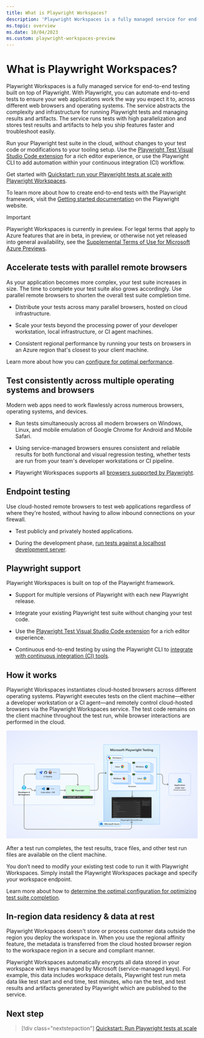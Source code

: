 ```yaml
---
title: What is Playwright Workspaces?
description: 'Playwright Workspaces is a fully managed service for end-to-end testing built on top of Playwright. Run Playwright tests with high parallelization across different operating system and browser combinations simultaneously.'
ms.topic: overview
ms.date: 10/04/2023
ms.custom: playwright-workspaces-preview
---
```


# What is Playwright Workspaces?

Playwright Workspaces is a fully managed service for end-to-end testing built on top of Playwright. With Playwright, you can automate end-to-end tests to ensure your web applications work the way you expect it to, across different web browsers and operating systems. The service abstracts the complexity and infrastructure for running Playwright tests and managing results and artifacts. The service runs tests with high parallelization and stores test results and artifacts to help you ship features faster and troubleshoot easily. 

Run your Playwright test suite in the cloud, without changes to your test code or modifications to your tooling setup. Use the [Playwright Test Visual Studio Code extension](https://marketplace.visualstudio.com/items?itemName=ms-playwright.playwright) for a rich editor experience, or use the Playwright CLI to add automation within your continuous integration (CI) workflow.

Get started with [Quickstart: run your Playwright tests at scale with Playwright Workspaces](./quickstart-run-end-to-end-tests.md).

To learn more about how to create end-to-end tests with the Playwright framework, visit the [Getting started documentation](https://playwright.dev/docs/intro) on the Playwright website.

> [!IMPORTANT]
> Playwright Workspaces is currently in preview. For legal terms that apply to Azure features that are in beta, in preview, or otherwise not yet released into general availability, see the [Supplemental Terms of Use for Microsoft Azure Previews](https://azure.microsoft.com/support/legal/preview-supplemental-terms/).

## Accelerate tests with parallel remote browsers

As your application becomes more complex, your test suite increases in size. The time to complete your test suite also grows accordingly. Use parallel remote browsers to shorten the overall test suite completion time.

- Distribute your tests across many parallel browsers, hosted on cloud infrastructure.

- Scale your tests beyond the processing power of your developer workstation, local infrastructure, or CI agent machines.

- Consistent regional performance by running your tests on browsers in an Azure region that's closest to your client machine.

Learn more about how you can [configure for optimal performance](./concept-determine-optimal-configuration.md).

## Test consistently across multiple operating systems and browsers

Modern web apps need to work flawlessly across numerous browsers, operating systems, and devices.

- Run tests simultaneously across all modern browsers on Windows, Linux, and mobile emulation of Google Chrome for Android and Mobile Safari.

- Using service-managed browsers ensures consistent and reliable results for both functional and visual regression testing, whether tests are run from your team's developer workstations or CI pipeline.

- Playwright Workspaces supports all [browsers supported by Playwright](https://playwright.dev/docs/release-notes).

## Endpoint testing

Use cloud-hosted remote browsers to test web applications regardless of where they're hosted, without having to allow inbound connections on your firewall.

- Test publicly and privately hosted applications.

- During the development phase, [run tests against a localhost development server](./how-to-test-local-applications.md).

## Playwright support

Playwright Workspaces is built on top of the Playwright framework.

- Support for multiple versions of Playwright with each new Playwright release.

- Integrate your existing Playwright test suite without changing your test code.

- Use the [Playwright Test Visual Studio Code extension](https://marketplace.visualstudio.com/items?itemName=ms-playwright.playwright) for a rich editor experience.

- Continuous end-to-end testing by using the Playwright CLI to [integrate with continuous integration (CI) tools](./quickstart-automate-end-to-end-testing.md).

## How it works

Playwright Workspaces instantiates cloud-hosted browsers across different operating systems. Playwright executes tests on the client machine—either a developer workstation or a CI agent—and remotely control cloud-hosted browsers via the Playwright Workspaces service. The test code remains on the client machine throughout the test run, while browser interactions are performed in the cloud.

![Diagram that shows an architecture overview of Playwright Workspaces.](./media/overview-what-is-microsoft-playwright-workspaces/playwright-workspaces-architecture-overview.png)

After a test run completes, the test results, trace files, and other test run files are available on the client machine.

You don’t need to modify your existing test code to run it with Playwright Workspaces. Simply install the Playwright Workspaces package and specify your workspace endpoint.

Learn more about how to [determine the optimal configuration for optimizing test suite completion](./concept-determine-optimal-configuration.md).

## In-region data residency & data at rest

Playwright Workspaces doesn't store or process customer data outside the region you deploy the workspace in. When you use the regional affinity feature, the metadata is transferred from the cloud hosted browser region to the workspace region in a secure and compliant manner.

Playwright Workspaces automatically encrypts all data stored in your workspace with keys managed by Microsoft (service-managed keys). For example, this data includes workspace details, Playwright test run meta data like test start and end time, test minutes, who ran the test, and test results and artifacts generated by Playwright which are published to the service. 

## Next step

> [!div class="nextstepaction"]
> [Quickstart: Run Playwright tests at scale](quickstart-run-end-to-end-tests.md)
